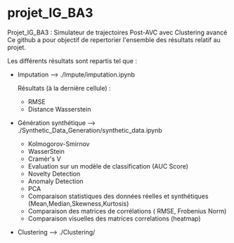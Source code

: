 # projet_IG_BA3
Projet_IG_BA3 : Simulateur de trajectoires Post-AVC avec Clustering avancé
Ce github a pour objectif de repertorier l'ensemble des résultats relatif au projet.

Les différents résultats sont repartis tel que :

- Imputation --> ./Impute/imputation.ipynb  

    Résultats (à la dernière cellule) :
    - RMSE
    - Distance Wasserstein

- Génération synthétique --> ./Synthetic_Data_Generation/synthetic_data.ipynb

  - Kolmogorov-Smirnov
  - WasserStein
  - Cramèr's V
  - Evaluation sur un modèle de classification (AUC Score)
  - Novelty Detection
  - Anomaly Detection
  - PCA
  - Comparaison statistiques des données réelles et synthétiques (Mean,Median,Skewness,Kurtosis)
  - Comparaison des matrices de corrélations ( RMSE, Frobenius Norm)
  - Comparaison visuelles des matrices correlations (heatmap)
- Clustering --> ./Clustering/
    
